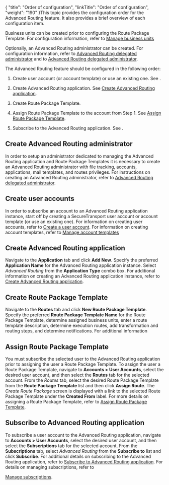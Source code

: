 {
    "title": "Order of configuration",
    "linkTitle": "Order of configuration",
    "weight": "190"
}This topic provides the configuration order for the Advanced Routing feature. It also provides a brief overview of each configuration item.

Business units can be created prior to configuring the Route Package Template. For configuration information, refer to [Manage business units](t_st_businessunits.htm)

Optionally, an Advanced Routing administrator can be created. For configuration information, refer to [Advanced Routing delegated administrator](../c_st_configuration/t_st_create_delegated_administrator2) and to [Advanced Routing delegated administrator](../c_st_configuration/t_st_create_delegated_administrator2).

The Advanced Routing feature should be configured in the following order:

1.  Create user account (or account template) or use an existing one. See .
2.  Create Advanced Routing application. See [Create Advanced Routing application](../c_st_configuration/t_st_create_advanced_routing_application).
3.  Create Route Package Template.
4.  Assign Route Package Template to the account from Step 1. See [Assign Route Package Template](../c_st_configuration/t_st_assign_route_package_template).
5.  Subscribe to the Advanced Routing application. See .

## Create Advanced Routing administrator

In order to setup an administrator dedicated to managing the Advanced Routing application and Route Package Templates it is necessary to create an Advanced Routing administrator with file tracking, accounts, applications, mail templates, and routes privileges. For instructions on creating an Advanced Routing administrator, refer to [Advanced Routing delegated administrator](../c_st_configuration/t_st_create_delegated_administrator2).

## Create user accounts

In order to subscribe an account to an Advanced Routing application instance, start off by creating a SecureTransport user account or account template (or use an existing one). For information on creating user accounts, refer to [Create a user account](../../accounts/useraccounts/t_st_create_user_account). For information on creating account templates, refer to [Manage account templates](../../c_st_advancedaccountadministration/c_st_accounttemplates/t_st_accounttemplates)

## Create Advanced Routing application

Navigate to the **Application** tab and click **Add New**. Specify the preferred **Application Name** for the Advanced Routing application instance. Select *Advanced Routing* from the **Application Type** combo box. For additional information on creating an Advanced Routing application instance, refer to [Create Advanced Routing application](../c_st_configuration/t_st_create_advanced_routing_application).

## Create Route Package Template

Navigate to the **Routes** tab and click **New Route Package Template**. Specify the preferred **Route Package Template Name** for the Route Package Template, determine assigned business units, enter a route template description, determine execution routes, add transformation and routing steps, and determine notifications. For additional information

## Assign Route Package Template

You must subscribe the selected user to the Advanced Routing application prior to assigning the user a Route Package Template. To assign the user a Route Package Template, navigate to **Accounts &gt; User Accounts**, select the desired user account, and then select the **Routes** tab for the selected account. From the *Routes* tab, select the desired Route Package Template from the **Route Package Template** list and then click **Assign Route**. The *Create Route Package* screen is displayed with a link to the selected Route Package Template under the **Created From** label. For more details on assigning a Route Package Template, refer to [Assign Route Package Template](../c_st_configuration/t_st_assign_route_package_template).

## Subscribe to Advanced Routing application

To subscribe a user account to the Advanced Routing application, navigate to **Accounts &gt; User Accounts**, select the desired user account, and then select the **Subscriptions** tab for the selected account. From the **Subscriptions** tab, select *Advanced Routing* from the **Subscribe to** list and click **Subscribe**. For additional details on subscribing to the Advanced Routing application, refer to [Subscribe to Advanced Routing application](../c_st_configuration/t_st_subscribe_advanced_routing_application). For details on managing subscriptions, refer to
[Manage subscriptions](../../accounts/c_st_subscriptions/t_st_subscriptions).
